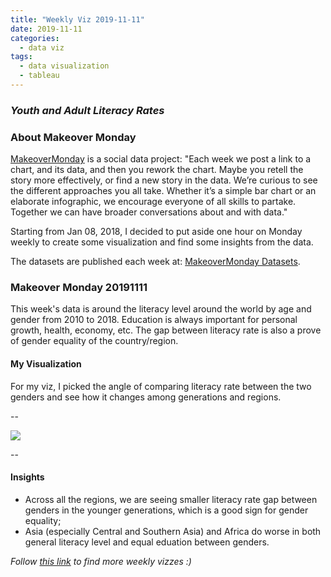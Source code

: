 ```yaml
---
title: "Weekly Viz 2019-11-11"
date: 2019-11-11
categories:
  - data viz
tags:
  - data visualization
  - tableau
---
```


### *Youth and Adult Literacy Rates*


### About Makeover Monday

[MakeoverMonday](http://www.makeovermonday.co.uk/) is a social data project:
"Each week we post a link to a chart, and its data, and then you rework the chart.
Maybe you retell the story more effectively, or find a new story in the data.
We’re curious to see the different approaches you all take. Whether it’s a simple bar chart or an elaborate infographic, we encourage everyone of all skills to partake.
Together we can have broader conversations about and with data."

Starting from Jan 08, 2018, I decided to put aside one hour on Monday weekly to create some visualization and find some insights from the data.

The datasets are published each week at: [MakeoverMonday Datasets](http://www.makeovermonday.co.uk/data/).

### Makeover Monday 20191111

This week's data is around the literacy level around the world by age and gender from 2010 to 2018. Education is always important for personal growth, health, economy, etc. The gap between literacy rate is also a prove of gender equality of the country/region.  

#### My Visualization

For my viz, I picked the angle of comparing literacy rate between the two genders and see how it changes among generations and regions.  

--  
<div class='tableauPlaceholder' id='viz1573861479774' style='position: relative'>
<noscript><a href='#'>
  <img alt=' ' src='https:&#47;&#47;public.tableau.com&#47;static&#47;images&#47;Ma&#47;MakeOverMonday20191111&#47;LiteracyGapbyGenderv1&#47;1_rss.png' style='border: none' />
</a></noscript>
<object class='tableauViz'  style='display:none;'>
  <param name='host_url' value='https%3A%2F%2Fpublic.tableau.com%2F' />
  <param name='embed_code_version' value='3' />
  <param name='site_root' value='' />
  <param name='name' value='MakeOverMonday20191111&#47;LiteracyGapbyGenderv1' />
  <param name='tabs' value='no' />
  <param name='toolbar' value='yes' />
  <param name='static_image' value='https:&#47;&#47;public.tableau.com&#47;static&#47;images&#47;Ma&#47;MakeOverMonday20191111&#47;LiteracyGapbyGenderv1&#47;1.png' />
  <param name='animate_transition' value='yes' />
  <param name='display_static_image' value='yes' />
  <param name='display_spinner' value='yes' />
  <param name='display_overlay' value='yes' />
  <param name='display_count' value='yes' />
</object></div>           
<script type='text/javascript'>       
  var divElement = document.getElementById('viz1573861479774');    
  var vizElement = divElement.getElementsByTagName('object')[0];      
  if ( divElement.offsetWidth > 800 ) { vizElement.style.width='1000px';vizElement.style.height='827px';} else if ( divElement.offsetWidth > 500 ) { vizElement.style.width='1000px';vizElement.style.height='827px';} else { vizElement.style.width='100%';vizElement.style.height='727px';}      
  var scriptElement = document.createElement('script');            
  scriptElement.src = 'https://public.tableau.com/javascripts/api/viz_v1.js';     
  vizElement.parentNode.insertBefore(scriptElement, vizElement);            
</script>
  
--  

#### Insights
* Across all the regions, we are seeing smaller literacy rate gap between genders in the younger generations, which is a good sign for gender equality;  
* Asia (especially Central and Southern Asia) and Africa do worse in both general literacy level and equal eduation between genders.  


*Follow [this link](https://yudong-94.github.io/personal-website/project/MakeOverMonday2019/) to find more weekly vizzes :)*